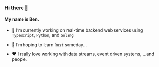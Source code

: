 ### Hi there 👋

#### My name is Ben.

- 🔭 I’m currently working on real-time backend web services using `Typescript`, `Python`, and `Golang`

- 🌱 I’m hoping to learn `Rust` someday...

- ❤️ I really love working with data streams, event driven systems, ...and people.

<!--
- 👯 I’m looking to collaborate on ...
- 🤔 I’m looking for help with ...
- 💬 Ask me about ...
- 📫 How to reach me: 
- 😄 Pronouns: He, Him
- ⚡ Fun fact: ...
-->
